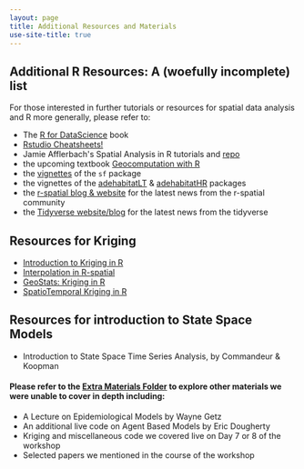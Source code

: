 ```yaml
---
layout: page
title: Additional Resources and Materials
use-site-title: true
---
```


## Additional R Resources: A (woefully incomplete) list 

For those interested in further tutorials or resources for spatial data analysis and R more generally, please refer to:
- The [R for DataScience](http://r4ds.had.co.nz/) book
- [Rstudio Cheatsheets!](https://www.rstudio.com/resources/cheatsheets/) 
- Jamie Afflerbach's Spatial Analysis in R tutorials and [repo](https://github.com/jafflerbach/spatial-analysis-R)
- the upcoming textbook [Geocomputation with R](http://robinlovelace.net/geocompr/)
- the [vignettes](https://cran.r-project.org/web/packages/sf/) of the `sf` package
- the vignettes of the [adehabitatLT](https://cran.r-project.org/web/packages/adehabitatLT/) & [adehabitatHR](https://cran.r-project.org/web/packages/sf/) packages
- the [r-spatial blog & website](http://r-spatial.org/) for the latest news from the r-spatial community
- the [Tidyverse website/blog](https://www.tidyverse.org/articles/) for the latest news from the tidyverse


## Resources for Kriging 

- [Introduction to Kriging in R](https://rpubs.com/nabilabd/118172)
- [Interpolation in R-spatial](http://rspatial.org/analysis/rst/4-interpolation.html)
- [GeoStats: Kriging in R](http://rstudio-pubs-static.s3.amazonaws.com/80464_9156596afb2e4dcda53e3650a68df82a.html)
- [SpatioTemporal Kriging in R](https://www.r-bloggers.com/spatio-temporal-kriging-in-r/)


## Resources for introduction to State Space Models

- Introduction to State Space Time Series Analysis, by Commandeur & Koopman

#### Please refer to the [Extra Materials Folder](https://github.com/dpseidel/MovEco-R-Workshop/tree/gh-pages/Materials/Extra%20Materials) to explore other materials we were unable to cover in depth including:

- A Lecture on Epidemiological Models by Wayne Getz
- An additional live code on Agent Based Models by Eric Dougherty
- Kriging and miscellaneous code we covered live on Day 7 or 8 of the workshop
- Selected papers we mentioned in the course of the workshop